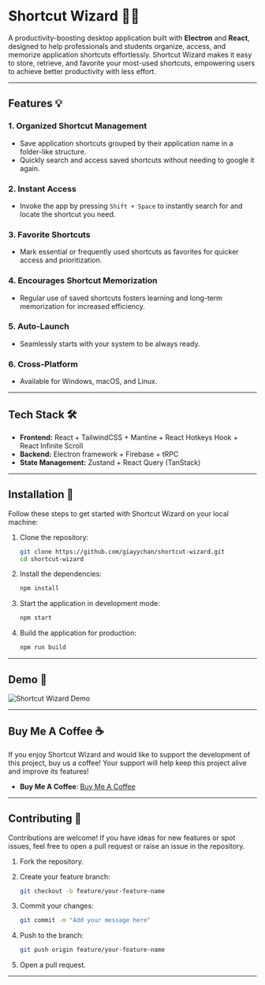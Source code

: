 # Shortcut Wizard 🧙‍♀️

A productivity-boosting desktop application built with **Electron** and **React**, designed to help professionals and students organize, access, and memorize application shortcuts effortlessly. Shortcut Wizard makes it easy to store, retrieve, and favorite your most-used shortcuts, empowering users to achieve better productivity with less effort.

---

## Features 💡

### 1. **Organized Shortcut Management**

- Save application shortcuts grouped by their application name in a folder-like structure.
- Quickly search and access saved shortcuts without needing to google it again.

### 2. **Instant Access**

- Invoke the app by pressing `Shift + Space` to instantly search for and locate the shortcut you need.

### 3. **Favorite Shortcuts**

- Mark essential or frequently used shortcuts as favorites for quicker access and prioritization.

### 4. **Encourages Shortcut Memorization**

- Regular use of saved shortcuts fosters learning and long-term memorization for increased efficiency.

### 5. **Auto-Launch**

- Seamlessly starts with your system to be always ready.

### 6. **Cross-Platform**

- Available for Windows, macOS, and Linux.

---

## Tech Stack 🛠️

- **Frontend:** React + TailwindCSS + Mantine + React Hotkeys Hook + React Infinite Scroll
- **Backend:** Electron framework + Firebase + tRPC
- **State Management:** Zustand + React Query (TanStack)

---

## Installation 🔧

Follow these steps to get started with Shortcut Wizard on your local machine:

1. Clone the repository:

   ```bash
   git clone https://github.com/giayychan/shortcut-wizard.git
   cd shortcut-wizard
   ```

2. Install the dependencies:

   ```bash
   npm install
   ```

3. Start the application in development mode:

   ```bash
   npm start
   ```

4. Build the application for production:

   ```bash
   npm run build
   ```

---

## Demo 📸

![Shortcut Wizard Demo](https://s13.gifyu.com/images/SeZn8.gif)

---

## Buy Me A Coffee ☕️

If you enjoy Shortcut Wizard and would like to support the development of this project, buy us a coffee!
Your support will help keep this project alive and improve its features!

- **Buy Me A Coffee**: [Buy Me A Coffee](https://buymeacoffee.com/giawdevtesq)

---

## Contributing 🤝

Contributions are welcome! If you have ideas for new features or spot issues, feel free to open a pull request or raise an issue in the repository.

1. Fork the repository.
2. Create your feature branch:

   ```bash
   git checkout -b feature/your-feature-name
   ```

3. Commit your changes:

   ```bash
   git commit -m "Add your message here"
   ```

4. Push to the branch:

   ```bash
   git push origin feature/your-feature-name
   ```

5. Open a pull request.

---
